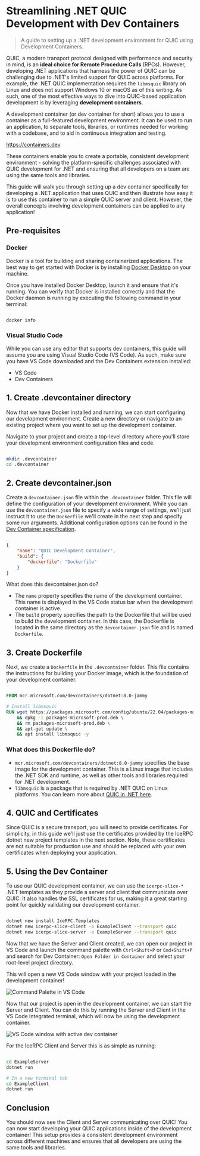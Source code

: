 # Streamlining .NET QUIC Development with Dev Containers

> A guide to setting up a .NET development environment for QUIC using Development Containers.


QUIC, a modern transport protocol designed with performance and security in mind, is an **ideal choice for Remote Procedure Calls** (RPCs). However, developing .NET applications that harness the power of QUIC can be challenging due to .NET's limited support for QUIC across platforms. For example, the .NET QUIC implementation requires the `libmsquic` library on Linux and does not support Windows 10 or macOS as of this writing. As such, one of the most effective ways to dive into QUIC-based application development is by leveraging **development containers**.

A development container (or dev container for short) allows you to use a container as a full-featured development environment. It can be used to run an application, to separate tools, libraries, or runtimes needed for working with a codebase, and to aid in continuous integration and testing.

https://containers.dev

These containers enable you to create a portable, consistent development environment - solving the platform-specific challenges associated with QUIC development for .NET and ensuring that all developers on a team are using the same tools and libraries.

This guide will walk you through setting up a dev container specifically for developing a .NET application that uses QUIC and then illustrate how easy it is to use this container to run a simple QUIC server and client. However, the overall concepts involving development containers can be applied to any application!

## Pre-requisites

### Docker

Docker is a tool for building and sharing containerized applications. The best way to get started with Docker is by installing [Docker Desktop] on your machine.

Once you have installed Docker Desktop, launch it and ensure that it's running. You can verify that Docker is installed correctly and that the Docker daemon is running by executing the following command in your terminal:

``` bash

docker info
```

### Visual Studio Code
While you can use any editor that supports dev containers, this guide will assume you are using Visual Studio Code (VS Code). As such, make sure you have VS Code downloaded and the Dev Containers extension installed:

* VS Code
* Dev Containers

## 1. Create .devcontainer directory

Now that we have Docker installed and running, we can start configuring our development environment. Create a new directory or navigate to an existing project where you want to set up the development container.

Navigate to your project and create a top-level directory where you'll store your development environment configuration files and code.

```bash

mkdir .devcontainer
cd .devcontainer
```

## 2. Create devcontainer.json

Create a `devcontainer.json` file within the `.devcontainer` folder. This file will define the configuration of your development environment. While you can use the `devcontainer.json` file to specify a wide range of settings, we'll just instruct it to use the `Dockerfile` we'll create in the next step and specify some run arguments. Additional configuration options can be found in the [Dev Container specification].

```json

{
    "name": "QUIC Development Container",
    "build": {
        "dockerfile": "Dockerfile"
    }
}
```

What does this devcontainer.json do?

* The `name` property specifies the name of the development container. This name is displayed in the VS Code status bar when the development container is active.
* The `build` property specifies the path to the Dockerfile that will be used to build the development container. In this case, the Dockerfile is located in the same directory as the `devcontainer.json` file and is named `Dockerfile`.

## 3. Create Dockerfile
Next, we create a `Dockerfile` in the `.devcontainer` folder. This file contains the instructions for building your Docker image, which is the foundation of your development container.

```Dockerfile

FROM mcr.microsoft.com/devcontainers/dotnet:8.0-jammy

# Install libmsquic
RUN wget https://packages.microsoft.com/config/ubuntu/22.04/packages-microsoft-prod.deb -O packages-microsoft-prod.deb \
    && dpkg -i packages-microsoft-prod.deb \
    && rm packages-microsoft-prod.deb \
    && apt-get update \
    && apt install libmsquic -y
```

### What does this Dockerfile do?

* `mcr.microsoft.com/devcontainers/dotnet:8.0-jammy` specifies the base image for the development container. This is a Linux image that includes the .NET SDK and runtime, as well as other tools and libraries required for .NET development.
* `libmsquic` is a package that is required by .NET QUIC on Linux platforms. You can learn more about [QUIC in .NET here].

## 4. QUIC and Certificates

Since QUIC is a secure transport, you will need to provide certificates. For simplicity, in this guide we'll just use the certificates provided by the IceRPC dotnet new project templates in the next section. Note, these certificates are not suitable for production use and should be replaced with your own certificates when deploying your application.

## 5. Using the Dev Container

To use our QUIC development container, we can use the `icerpc-slice-*` .NET templates as they provide a server and client that communicate over QUIC. It also handles the SSL certificates for us, making it a great starting point for quickly validating our development container.

```bash

dotnet new install IceRPC.Templates
dotnet new icerpc-slice-client -o ExampleClient --transport quic
dotnet new icerpc-slice-server -o ExampleServer --transport quic
```

Now that we have the Server and Client created, we can open our project in VS Code and launch the command palette with `Ctrl+Shift+P` or `Cmd+Shift+P` and search for Dev Container: `Open Folder in Container` and select your root-level project directory.

This will open a new VS Code window with your project loaded in the development container!

![Command Palette in VS Code](https://zeroc.com/_next/image?url=%2Fblogs%2Fquic-dev-container%2Fcommand-palette.png&w=1080&q=75)

Now that our project is open in the development container, we can start the Server and Client. You can do this by running the Server and Client in the VS Code integrated terminal, which will now be using the development container.

![VS Code window with active dev container](https://zeroc.com/_next/image?url=%2Fblogs%2Fquic-dev-container%2Factive-container.png&w=1080&q=75)

For the IceRPC Client and Server this is as simple as running:

```bash

cd ExampleServer
dotnet run

# In a new terminal tab
cd ExampleClient
dotnet run
```

## Conclusion

You should now see the Client and Server communicating over QUIC! You can now start developing your QUIC applications inside of the development container! This setup provides a consistent development environment across different machines and ensures that all developers are using the same tools and libraries.



[Docker Desktop]: https://www.docker.com/products/docker-desktop
[Dev Container specification]: https://containers.dev/implementors/json_reference/
[QUIC in .NET here]: https://learn.microsoft.com/en-us/dotnet/fundamentals/networking/quic/quic-overview